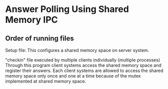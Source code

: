 # Answer Polling Using Shared Memory IPC
## Order of running files

 Setup file:
   This configures a shared memory space on server system.
   
 "checkin" file executed by multiple clients individually (multiple processes)
  Through this program client systems access the shared memory space
  and register their answers. 
  Each client systems are allowed to access the shared memory space only once and one at a time because of the mutex implemented at shared memory space.
